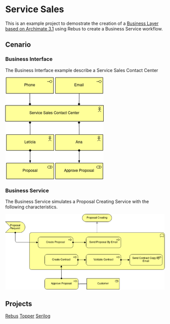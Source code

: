 # Service Sales

This is an example project to demostrate the creation of a [Business Layer based on Archimate 3.1](https://pubs.opengroup.org/architecture/archimate3-doc/chap08.html) using Rebus to create a Business Service workflow.

## Cenario

### Business Interface

The Business Interface example describe a Service Sales Contact Center

![Alt Business Interface](./resource/images/BusinessInterfaceServiceSales.png)


### Business Service

The Business Service simulates a Proposal Creating Service with the following characteristics.

![Alt Proposal Creating](./resource/images/ProposalCreating.png?raw=true "Proposal Creating")


## Projects
[Rebus](https://github.com/rebus-org/Rebus)
[Topper](https://github.com/rebus-org/Topper)
[Serilog](https://github.com/serilog/serilog)
